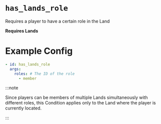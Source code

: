 # `has_lands_role`

Requires a player to have a certain role in the Land

**Requires Lands**
# Example Config
```yaml
- id: has_lands_role
  args:
    roles: # The ID of the role
      - member
```

:::note  
  
Since players can be members of multiple Lands simultaneously with different roles, this Condition applies only to the Land where the player is currently located.

:::